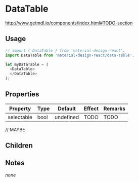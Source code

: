 # DataTable

http://www.getmdl.io/components/index.html#TODO-section


## Usage

```javascript
// import { DataTable } from 'material-design-react';
import DataTable from 'material-design-react/data-table';

let myDataTable = (
  <DataTable>
  </DataTable>
);
```



## Properties

Property | Type | Default | Effect | Remarks
-------- | -----| ------- | ------ | -------
selectable | bool | undefined | TODO | TODO

// MAYBE


## Children



## Notes

*none*
